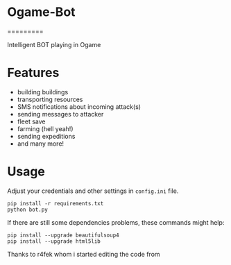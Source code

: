 # Ogame-Bot 
=========

Intelligent BOT playing in Ogame

Features
========

* building buildings
* transporting resources
* SMS notifications about incoming attack(s)
* sending messages to attacker
* fleet save
* farming (hell yeah!)
* sending expeditions
* and many more!

Usage
=====

Adjust your credentials and other settings in `config.ini` file.

    pip install -r requirements.txt
    python bot.py
    
If there are still some dependencies problems, these commands might help:

    pip install --upgrade beautifulsoup4
    pip install --upgrade html5lib

Thanks to r4fek whom i started editing the code from
